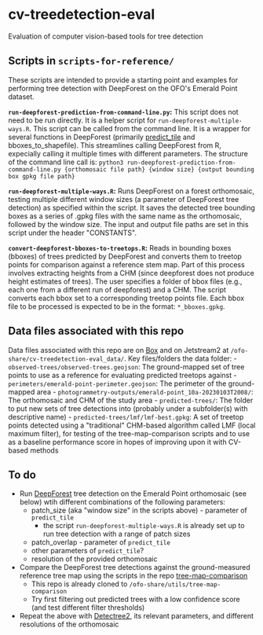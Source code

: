# cv-treedetection-eval

Evaluation of computer vision-based tools for tree detection

## Scripts in `scripts-for-reference/`

These scripts are intended to provide a starting point and examples for performing tree detection with DeepForest on the OFO's Emerald Point dataset.

**`run-deepforest-prediction-from-command-line.py`:** This script does not need to be run directly. It is a helper script for `run-deepforest-multiple-ways.R`. This script can be called from the command line. It is a wrapper for several functions in DeepForest (primarily [predict_tile](https://deepforest.readthedocs.io/en/latest/source/deepforest.html#deepforest.main.deepforest.predict_tile) and bboxes_to_shapefile). This streamlines calling DeepForest from R, expecially calling it multiple times with different parameters. The structure of the command line call is: `python3 run-deepforest-prediction-from-command-line.py {orthomosaic file path} {window size} {output bounding box gpkg file path}`

**`run-deepforest-multiple-ways.R`:** Runs DeepForest on a forest orthomosaic, testing multiple different window sizes (a parameter of DeepForest tree detection) as specified within the script. It saves the detected tree bounding boxes as a series of .gpkg files with the same name as the orthomosaic, followed by the window size. The input and output file paths are set in this script under the header "CONSTANTS".

**`convert-deepforest-bboxes-to-treetops.R`:** Reads in bounding boxes (bboxes) of trees predicted by DeepForest and converts them to treetop points for comparison against a reference stem map. Part of this process involves extracting heights from a CHM (since deepforest does not produce height estimates of trees). The user specifies a folder of bbox files (e.g., each one from a different run of deepforest) and a CHM. The script converts each bbox set to a corresponding treetop points file. Each bbox file to be processed is expected to be in the format: `*_bboxes.gpkg`.

## Data files associated with this repo

Data files associated with this repo are on [Box](https://ucdavis.box.com/s/4uqts0zc8h52znl5avurjwntm2bn4w92) and on Jetstream2 at `/ofo-share/cv-treedetection-eval_data/`. Key files/folders the data folder: - `observed-trees/observed-trees.geojson`: The ground-mapped set of tree points to use as a reference for evaluating predicted treetops against - `perimeters/emerald-point-perimeter.geojson`: The perimeter of the ground-mapped area - `photogrammetry-outputs/emerald-point_10a-20230103T2008/`: The orthomosaic and CHM of the study area - `predicted-trees/`: The folder to put new sets of tree detections into (probably under a subfolder(s) with descriptive name) - `predicted-trees/lmf/lmf-best.gpkg`: A set of treetop points detected using a "traditional" CHM-based algorithm called LMF (local maximum filter), for testing of the tree-map-comparison scripts and to use as a baseline performance score in hopes of improving upon it with CV-based methods

## To do

-   Run [DeepForest](https://deepforest.readthedocs.io/en/latest/index.html) tree detection on the Emerald Point orthomosaic (see below) wtih different combinations of the following parameters:
    -   patch_size (aka "window size" in the scripts above) - parameter of `predict_tile`
        -   the script `run-deepforest-multiple-ways.R` is already set up to run tree detection with a range of patch sizes
    -   patch_overlap - parameter of `predict_tile`
    -   other parameters of `predict_tile`?
    -   resolution of the provided orthomosaic
-   Compare the DeepForest tree detections against the ground-measured reference tree map using the scripts in the repo [tree-map-comparison](https://github.com/open-forest-observatory/tree-map-comparison)
    -   This repo is already cloned to `/ofo-share/utils/tree-map-comparison`
    -   Try first filtering out predicted trees with a low confidence score (and test different filter thresholds)
-   Repeat the above with [Detectree2](https://github.com/PatBall1/detectree2), its relevant parameters, and different resolutions of the orthomosaic
